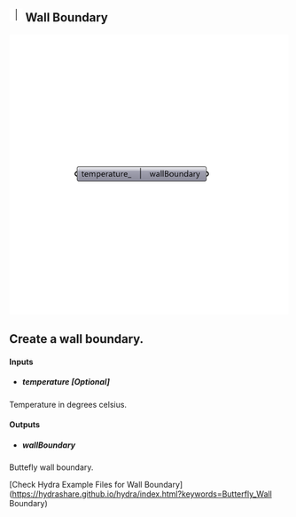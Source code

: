 ## ![](../../images/icons/Wall_Boundary.png) Wall Boundary

![](../../images/components/Wall_Boundary.png)

Create a wall boundary.
 -

#### Inputs
* ##### temperature [Optional]
Temperature in degrees celsius.

#### Outputs
* ##### wallBoundary
Buttefly wall boundary.


[Check Hydra Example Files for Wall Boundary](https://hydrashare.github.io/hydra/index.html?keywords=Butterfly_Wall Boundary)